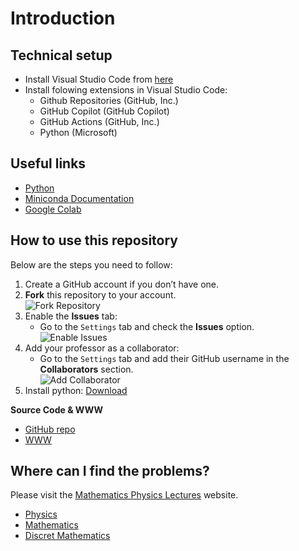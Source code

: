 # Introduction


## Technical setup

* Install Visual Studio Code from [here](https://code.visualstudio.com/)
* Install folowing extensions in Visual Studio Code:
    * Github Repositories (GitHub, Inc.)
    * GitHub Copilot (GitHub Copilot)
    * GitHub Actions (GitHub, Inc.)
    * Python (Microsoft)

## Useful links

* [Python](https://www.python.org/)
* [Miniconda Documentation](https://docs.anaconda.com/miniconda/)
* [Google Colab](https://colab.research.google.com/)



## How to use this repository

Below are the steps you need to follow:

1. Create a GitHub account if you don’t have one.
2. **Fork** this repository to your account.  
   ![Fork Repository](_pics/fork.png)
3. Enable the **Issues** tab:
    - Go to the `Settings` tab and check the **Issues** option.  
      ![Enable Issues](_pics/issues.png)
4. Add your professor as a collaborator:
    - Go to the `Settings` tab and add their GitHub username in the **Collaborators** section.  
      ![Add Collaborator](_pics/collaborators.png)
5. Install python: [Download](https://www.python.org/downloads/)

**Source Code & WWW**

- [GitHub repo](https://github.com/dchorazkiewicz/solutions_repo)
- [WWW](https://dchorazkiewicz.github.io/solutions_repo/)

## Where can I find the problems?

Please visit the [Mathematics Physics Lectures](https://dchorazkiewicz.github.io/Mathematics_Physics_Lectures/) website.

* [Physics](https://dchorazkiewicz.github.io/Mathematics_Physics_Lectures/Physics/Exercises_for_Students/exercises_dch/)
* [Mathematics](https://dchorazkiewicz.github.io/Mathematics_Physics_Lectures/Mathematics/Exercises/)
* [Discret Mathematics](https://dchorazkiewicz.github.io/Mathematics_Physics_Lectures/Discrete_Mathematics/Exercises/)

